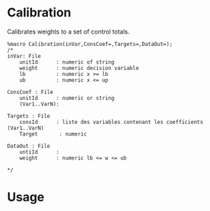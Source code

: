 # Calibration

Calibrates weights to a set of control totals.

```SAS
%macro Calibration(inVar,ConsCoef=,Targets=,DataOut=);
/*
inVar: File
    unitId      : numeric of string
    weight      : numeric decision variable
	lb			: numeric x >= lb
	ub			: numeric x <= up

ConsCoef : File
    unitId      : numeric or string
    (Var1..VarN):

Targets : File
    consId      : liste des variables contenant les coefficients (Var1..VarN)
    Target       : numeric

DataOut : File
    untiId      :
    weight		: numeric lb <=	w <= ub

*/
```

# Usage  

